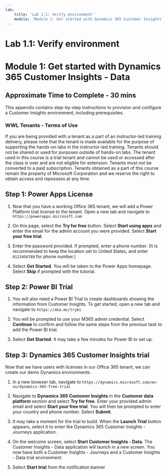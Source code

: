 ```yaml
---
lab:
    title: 'Lab 1.1: Verify environment'
    module: 'Module 1: Get started with Dynamics 365 Customer Insights - Data'
---
```


# Lab 1.1: Verify environment
# Module 1: Get started with Dynamics 365 Customer Insights - Data

## Approximate Time to Complete - 30 mins 

This appendix contains step-by-step instructions to provision and configure a Customer Insights environment, including prerequisites. 

### WWL Tenants - Terms of Use
If you are being provided with a tenant as a part of an instructor-led training delivery, please note that the tenant is made available for the purpose of supporting the hands-on labs in the instructor-led training. 
Tenants should not be shared or used for purposes outside of hands-on labs. The tenant used in this course is a trial tenant and cannot be used or accessed after the class is over and are not eligible for extension. 
Tenants must not be converted to a paid subscription. Tenants obtained as a part of this course remain the property of Microsoft Corporation and we reserve the right to obtain access and repossess at any time. 


## Step 1: Power Apps License 

1.  Now that you have a working Office 365 tenant, we will add a Power Platform trial license to the tenant. Open a new tab and navigate to `https://powerapps.microsoft.com`

2.  On this page, select the **Try for free** button. Select **Start using apps** and enter the email for the admin account you were provided. Select **Start your free trial**. 

3.  Enter the password provided. If prompted, enter a phone number. (It is recommended to keep the location set to United States, and enter `0123456789` for phone number.) 

4.  Select **Get Started**. You will be taken to the Power Apps homepage. Select **Skip** if prompted with the tutorial. 


## Step 2: Power BI Trial  

1.  You will also need a Power BI Trial to create dashboards showing the information from Customer Insights. To get started, open a new tab and navigate to `https://aka.ms/trybi` 

2.  You will be prompted to use your M365 admin credential. Select **Continue** to confirm and follow the same steps from the previous task to add the Power BI trial.

3.  Select **Get Started**. It may take a few minutes for Power BI to set up. 


## Step 3: Dynamics 365 Customer Insights trial

Now that we have users with licenses in our Office 365 tenant, we can create our demo Dynamics environments. 

1.  In a new browser tab, navigate to `https://dynamics.microsoft.com/en-us/dynamics-365-free-trial` 

2.  Navigate to **Dynamics 365 Customer Insights** in the **Customer data platform** section and select **Try for free**. Enter your provided admin email and select **Start your free trial**. You will then be prompted to enter your country and phone number. Select **Submit**. 

3.  It may take a moment for the trial to build. When the **Launch Trial** button appears, select it to enter the Dynamics 365 Customer Insights - Journeys application.

4.  On the welcome screen, select **Start Customer Insights - Data**. The Customer Insights - Data application will launch in a new screen. You now have both a Customer Insights - Journeys and a Customer Insights - Data trial environment.

5.  Select **Start trial** from the notification banner  
